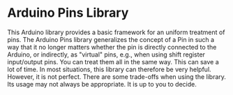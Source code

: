 Arduino Pins Library
====================

This Arduino library provides a basic framework for an uniform treatment of pins. 
The Arduino Pins library generalizes the concept of a Pin in such a way that it no longer matters whether the
pin is directly connected to the Arduino, or indirectly, as "virtual" pins, e.g., when using shift register input/output pins.
You can treat them all in the same way. This can save a lot of time. In most situations, this library can therefore be very helpful.
However, it is not perfect. There are some trade-offs when using the library. Its usage may not always be appropriate. It is up to you to decide.